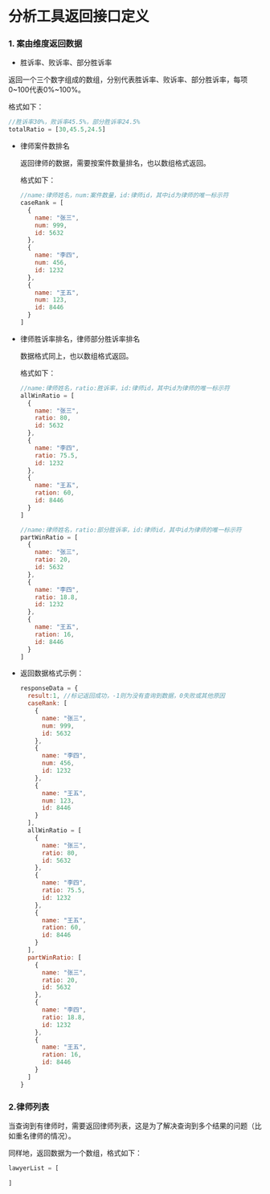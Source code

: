 # 分析工具返回接口定义

### 1. 案由维度返回数据

* 胜诉率、败诉率、部分胜诉率

返回一个三个数字组成的数组，分别代表胜诉率、败诉率、部分胜诉率，每项0~100代表0%~100%。

格式如下：

```javascript
//胜诉率30%，败诉率45.5%，部分胜诉率24.5%
totalRatio = [30,45.5,24.5]
```

- 律师案件数排名

  返回律师的数据，需要按案件数量排名，也以数组格式返回。

  格式如下：

  ```javascript
  //name:律师姓名，num:案件数量，id:律师id，其中id为律师的唯一标示符
  caseRank = [
    {
      name: "张三",
      num: 999,  
      id: 5632
    },
    {
      name: "李四",
      num: 456,  
      id: 1232
    },
    {
      name: "王五",
      num: 123,  
      id: 8446
    }
  ]
  ```

- 律师胜诉率排名，律师部分胜诉率排名

  数据格式同上，也以数组格式返回。

  格式如下：

  ```javascript
  //name:律师姓名，ratio:胜诉率，id:律师id，其中id为律师的唯一标示符
  allWinRatio = [
    {
      name: "张三",
      ratio: 80,  
      id: 5632
    },
    {
      name: "李四",
      ratio: 75.5,  
      id: 1232
    },
    {
      name: "王五",
      ration: 60,  
      id: 8446
    }
  ]

  //name:律师姓名，ratio:部分胜诉率，id:律师id，其中id为律师的唯一标示符
  partWinRatio = [
    {
      name: "张三",
      ratio: 20,  
      id: 5632
    },
    {
      name: "李四",
      ratio: 18.8,  
      id: 1232
    },
    {
      name: "王五",
      ration: 16,  
      id: 8446
    }
  ]
  ```


- 返回数据格式示例：

  ```javascript
  responseData = {
    result:1, //标记返回成功，-1则为没有查询到数据，0失败或其他原因
    caseRank: [
      {
        name: "张三",
        num: 999,  
        id: 5632
      },
      {
        name: "李四",
        num: 456,  
        id: 1232
      },
      {
        name: "王五",
        num: 123,  
        id: 8446
      }
    ],
    allWinRatio = [
      {
        name: "张三",
        ratio: 80,  
        id: 5632
      },
      {
        name: "李四",
        ratio: 75.5,  
        id: 1232
      },
      {
        name: "王五",
        ration: 60,  
        id: 8446
      }
    ],
    partWinRatio: [
      {
        name: "张三",
        ratio: 20,  
        id: 5632
      },
      {
        name: "李四",
        ratio: 18.8,  
        id: 1232
      },
      {
        name: "王五",
        ration: 16,  
        id: 8446
      }
    ]
  }
  ```

### 2.律师列表

当查询到有律师时，需要返回律师列表，这是为了解决查询到多个结果的问题（比如重名律师的情况）。

同样地，返回数据为一个数组，格式如下：

```javascript
lawyerList = [
  
]
```







​